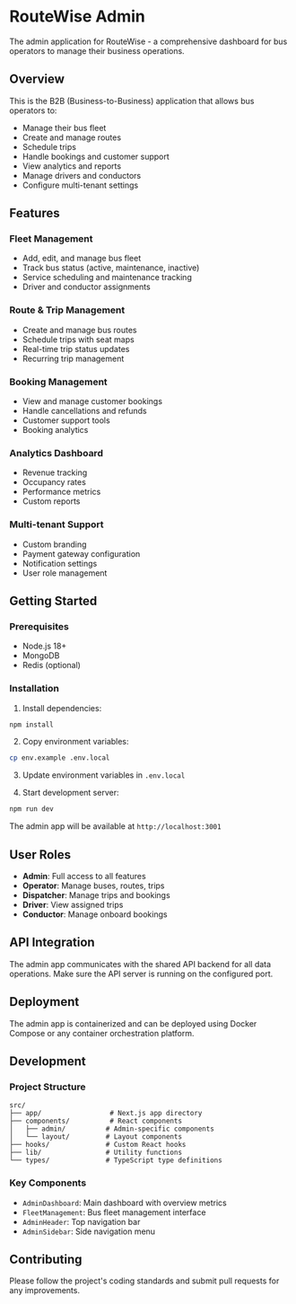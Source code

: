 # RouteWise Admin

The admin application for RouteWise - a comprehensive dashboard for bus operators to manage their business operations.

## Overview

This is the B2B (Business-to-Business) application that allows bus operators to:

- Manage their bus fleet
- Create and manage routes
- Schedule trips
- Handle bookings and customer support
- View analytics and reports
- Manage drivers and conductors
- Configure multi-tenant settings

## Features

### Fleet Management
- Add, edit, and manage bus fleet
- Track bus status (active, maintenance, inactive)
- Service scheduling and maintenance tracking
- Driver and conductor assignments

### Route & Trip Management
- Create and manage bus routes
- Schedule trips with seat maps
- Real-time trip status updates
- Recurring trip management

### Booking Management
- View and manage customer bookings
- Handle cancellations and refunds
- Customer support tools
- Booking analytics

### Analytics Dashboard
- Revenue tracking
- Occupancy rates
- Performance metrics
- Custom reports

### Multi-tenant Support
- Custom branding
- Payment gateway configuration
- Notification settings
- User role management

## Getting Started

### Prerequisites
- Node.js 18+
- MongoDB
- Redis (optional)

### Installation

1. Install dependencies:
```bash
npm install
```

2. Copy environment variables:
```bash
cp env.example .env.local
```

3. Update environment variables in `.env.local`

4. Start development server:
```bash
npm run dev
```

The admin app will be available at `http://localhost:3001`

## User Roles

- **Admin**: Full access to all features
- **Operator**: Manage buses, routes, trips
- **Dispatcher**: Manage trips and bookings
- **Driver**: View assigned trips
- **Conductor**: Manage onboard bookings

## API Integration

The admin app communicates with the shared API backend for all data operations. Make sure the API server is running on the configured port.

## Deployment

The admin app is containerized and can be deployed using Docker Compose or any container orchestration platform.

## Development

### Project Structure
```
src/
├── app/                 # Next.js app directory
├── components/          # React components
│   ├── admin/          # Admin-specific components
│   └── layout/         # Layout components
├── hooks/              # Custom React hooks
├── lib/                # Utility functions
└── types/              # TypeScript type definitions
```

### Key Components
- `AdminDashboard`: Main dashboard with overview metrics
- `FleetManagement`: Bus fleet management interface
- `AdminHeader`: Top navigation bar
- `AdminSidebar`: Side navigation menu

## Contributing

Please follow the project's coding standards and submit pull requests for any improvements.
